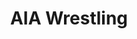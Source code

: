 ---
title: AIA Wrestling
permalink: "/wrestling/index"
type: page
layout: wrestling-index
sliderImage: /uploads/basketball/home-slider.jpg
sliderText: "Go with Basketball"
---
